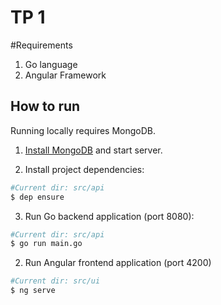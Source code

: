 # TP 1

#Requirements
1. Go language
2. Angular Framework

## How to run

Running locally requires MongoDB.

1. [Install MongoDB](https://docs.mongodb.com/manual/administration/install-community/) and start server.

2. Install project dependencies:

```bash
#Current dir: src/api
$ dep ensure

```

3. Run Go backend application (port 8080):

```bash
#Current dir: src/api
$ go run main.go

```

2. Run Angular frontend application (port 4200)

```bash
#Current dir: src/ui
$ ng serve

```
